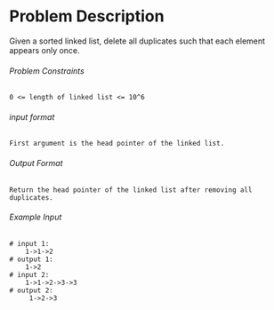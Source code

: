 # Problem Description

Given a sorted linked list, delete all duplicates such that each element appears only once.

###### Problem Constraints

```
0 <= length of linked list <= 10^6
```

###### input format

``` 
First argument is the head pointer of the linked list.
```

###### Output Format

```
Return the head pointer of the linked list after removing all duplicates.
```

###### Example Input

```
# input 1: 
    1->1->2
# output 1: 
    1->2
# input 2: 
    1->1->2->3->3
# output 2: 
     1->2->3
```
